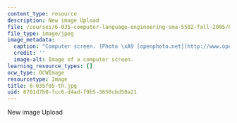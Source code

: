 ```yaml
---
content_type: resource
description: New image Upload
file: /courses/6-035-computer-language-engineering-sma-5502-fall-2005/8701d7b0fcc6d4adf9b53650cbd50a21_6-035f05-th.jpg
file_type: image/jpeg
image_metadata:
  caption: "Computer screen. (Photo \xA9 [openphoto.net](http://www.openphoto.net/).)"
  credit: ''
  image-alt: Image of a computer screen.
learning_resource_types: []
ocw_type: OCWImage
resourcetype: Image
title: 6-035f05-th.jpg
uid: 8701d7b0-fcc6-d4ad-f9b5-3650cbd50a21
---
```

New image Upload